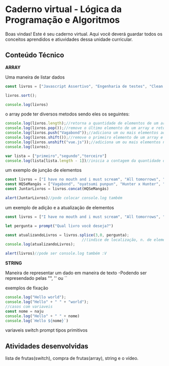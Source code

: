 # Caderno virtual - Lógica da Programação e Algoritmos
Boas vindas! Este é seu caderno virtual. Aqui você deverá guardar todos os conceitos aprendidos e atiuvidades dessa unidade curricular. 


## Conteúdo Técnico
**ARRAY**

Uma maneira de listar dados
```js
const livros = ["Javascript Assertivo", "Engenharia de testes", "Clean code", "Scrum", "Guia HTMLS e CSS3","MongoD8"]

livros.sort();

console.log(livros)
```
o array pode ter diversos metodos sendo eles os seguintes:
```js
console.log(livros.length);//retorna a quantidade de elementos de um array
console.log(livros.pop());//remove o último elemento de um array e retorna este elemento
console.log(livros.push("Vagabond"));//adiciona um ou mais elementos ao final de um array e retorna a este elemento
console.log(livros.shift());//remove o primeiro elemento de um array e retorna esse elemento
console.log(livros.unshift("vue.js"));//adiciona um ou mais elementos no início de um array e retorna o tamanho deste array
console.log(livros);

var lista = ["primeiro","segundo","terceiro"]
console.log(lista[lista.length - 1])//inicia a contagem da quantidade de elementos(nesse caso são 3)
```
um exemplo de junção de elementos
```js
const livros = ["I have no mouth and i must scream", "All tomorrows", "Olhos de prata", "Fetch", "O corpo fala"]
const HQSeMangás = ["Vagabond", "oyatsumi punpun", "Hunter x Hunter", "Jujutsu kaisen", "Evangelion", "Nana"]
const JuntarLivros = livros.concat(HQSeMangás)

alert(JuntarLivros)//pode colocar console.log também
```
um exemplo de adição e a atualização de elementos
```js
const livros = ["I have no mouth and i must scream", "All tomorrows", "Olhos de prata", "Fetch", "O corpo fala"]

let pergunta = prompt("Qual livro você deseja?")

const atualizandoLivros = livros.splice(3,0, pergunta);
                                  //(indice de localização, n. de elementos a deletar, adicionar)
console.log(atualizandoLivros);

alert(livros)//pode ser console.log também :V
```
**STRING**

Maneira de representar um dado em maneira de texto
-Podendo ser represendado pelas "", '' ou ``

exemplos de fixação
```js
console.log("Hello world");
console.log("Hello" + " " + "world"); 
//casos com variaveis
const nome = naju
console.log("Hello" + " " + nome)
console.log(`Hello ${nome}`)
```
variaveis
switch
prompt
tipos primitivos
## Atividades desenvolvidas
lista de frutas(switch), compra de frutas(array), string e o vídeo.


